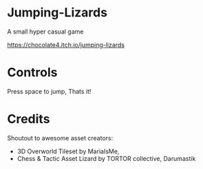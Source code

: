 # Jumping-Lizards

A small hyper casual game 

https://chocolate4.itch.io/jumping-lizards

# Controls

Press space to jump, Thats it!

# Credits

Shoutout to awesome asset creators:
  - 3D Overworld Tileset by MariaIsMe,
  - Chess & Tactic Asset Lizard by TORTOR collective, Darumastik
